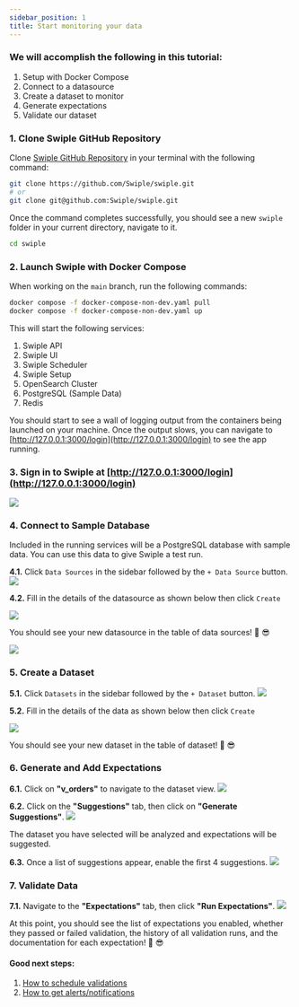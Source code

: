 ```yaml
---
sidebar_position: 1
title: Start monitoring your data
---
```


### We will accomplish the following in this tutorial:

1. Setup with Docker Compose
2. Connect to a datasource
3. Create a dataset to monitor
4. Generate expectations
5. Validate our dataset


### 1. Clone Swiple GitHub Repository 
Clone [Swiple GitHub Repository](https://github.com/Swiple/swiple.git) in your terminal with the following command:

```bash
git clone https://github.com/Swiple/swiple.git
# or
git clone git@github.com:Swiple/swiple.git
```
Once the command completes successfully, you should see a new `swiple` folder in your current directory, navigate to it.

```bash
cd swiple
```

### 2. Launch Swiple with Docker Compose

When working on the `main` branch, run the following commands:

```bash
docker compose -f docker-compose-non-dev.yaml pull
docker compose -f docker-compose-non-dev.yaml up
```
This will start the following services:
1. Swiple API
2. Swiple UI
3. Swiple Scheduler
4. Swiple Setup
5. OpenSearch Cluster
6. PostgreSQL (Sample Data)
7. Redis

You should start to see a wall of logging output from the containers being launched on your machine. Once the output slows, you can navigate to [http://127.0.0.1:3000/login](http://127.0.0.1:3000/login) to see the app running.

### 3. Sign in to Swiple at [http://127.0.0.1:3000/login](http://127.0.0.1:3000/login)

![](/img/login.png)

### 4. Connect to Sample Database

Included in the running services will be a PostgreSQL database with sample data. You can use this data to give Swiple a test run.

**4.1.** Click `Data Sources` in the sidebar followed by the `+ Data Source` button.
![](/img/datasources-create-datasource.png)

**4.2.** Fill in the details of the datasource as shown below then click `Create`

![](/img/fill-in-and-create-datasource.png)

You should see your new datasource in the table of data sources! 👏 😎

![](/img/datasource-list.png)

### 5. Create a Dataset

**5.1.** Click `Datasets` in the sidebar followed by the `+ Dataset` button.
![](/img/datasets-and-create-dataset.png)

**5.2.** Fill in the details of the data as shown below then click `Create`

![](/img/fill-in-query-dataset-and-create-dataset.png)

You should see your new dataset in the table of dataset! 👏 😎


### 6. Generate and Add Expectations

**6.1.** Click on **"v_orders"** to navigate to the dataset view.
![](/img/dataset-list.png)

**6.2.** Click on the **"Suggestions"** tab, then click on **"Generate Suggestions"**.
![](/img/suggestions-tab-generate.png)

The dataset you have selected will be analyzed and expectations will be suggested.

**6.3.** Once a list of suggestions appear, enable the first 4 suggestions. 
![](/img/suggestions-enable.png)




### 7. Validate Data
**7.1.** Navigate to the **"Expectations"** tab, then click **"Run Expectations"**.
![](/img/expectations-tab-and-run.png)

At this point, you should see the list of expectations you enabled, whether they passed or failed validation, the history of all validation runs, and the documentation for each expectation! 👏 😎

#### Good next steps:
1. [How to schedule validations](../how-to-guides/scheduling-validations)
2. [How to get alerts/notifications](../how-to-guides/actions)